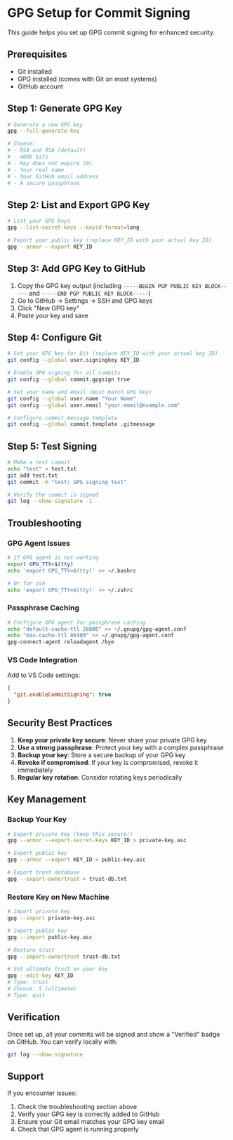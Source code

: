# GPG Setup for Commit Signing

This guide helps you set up GPG commit signing for enhanced security.

## Prerequisites

- Git installed
- GPG installed (comes with Git on most systems)
- GitHub account

## Step 1: Generate GPG Key

```bash
# Generate a new GPG key
gpg --full-generate-key

# Choose:
# - RSA and RSA (default)
# - 4096 bits
# - Key does not expire (0)
# - Your real name
# - Your GitHub email address
# - A secure passphrase
```

## Step 2: List and Export GPG Key

```bash
# List your GPG keys
gpg --list-secret-keys --keyid-format=long

# Export your public key (replace KEY_ID with your actual key ID)
gpg --armor --export KEY_ID
```

## Step 3: Add GPG Key to GitHub

1. Copy the GPG key output (including `-----BEGIN PGP PUBLIC KEY BLOCK-----` and `-----END PGP PUBLIC KEY BLOCK-----`)
2. Go to GitHub → Settings → SSH and GPG keys
3. Click "New GPG key"
4. Paste your key and save

## Step 4: Configure Git

```bash
# Set your GPG key for Git (replace KEY_ID with your actual key ID)
git config --global user.signingkey KEY_ID

# Enable GPG signing for all commits
git config --global commit.gpgsign true

# Set your name and email (must match GPG key)
git config --global user.name "Your Name"
git config --global user.email "your.email@example.com"

# Configure commit message template
git config --global commit.template .gitmessage
```

## Step 5: Test Signing

```bash
# Make a test commit
echo "test" > test.txt
git add test.txt
git commit -m "test: GPG signing test"

# Verify the commit is signed
git log --show-signature -1
```

## Troubleshooting

### GPG Agent Issues

```bash
# If GPG agent is not working
export GPG_TTY=$(tty)
echo 'export GPG_TTY=$(tty)' >> ~/.bashrc

# Or for zsh
echo 'export GPG_TTY=$(tty)' >> ~/.zshrc
```

### Passphrase Caching

```bash
# Configure GPG agent for passphrase caching
echo "default-cache-ttl 28800" >> ~/.gnupg/gpg-agent.conf
echo "max-cache-ttl 86400" >> ~/.gnupg/gpg-agent.conf
gpg-connect-agent reloadagent /bye
```

### VS Code Integration

Add to VS Code settings:

```json
{
  "git.enableCommitSigning": true
}
```

## Security Best Practices

1. **Keep your private key secure**: Never share your private GPG key
2. **Use a strong passphrase**: Protect your key with a complex passphrase
3. **Backup your key**: Store a secure backup of your GPG key
4. **Revoke if compromised**: If your key is compromised, revoke it immediately
5. **Regular key rotation**: Consider rotating keys periodically

## Key Management

### Backup Your Key

```bash
# Export private key (keep this secure!)
gpg --armor --export-secret-keys KEY_ID > private-key.asc

# Export public key
gpg --armor --export KEY_ID > public-key.asc

# Export trust database
gpg --export-ownertrust > trust-db.txt
```

### Restore Key on New Machine

```bash
# Import private key
gpg --import private-key.asc

# Import public key
gpg --import public-key.asc

# Restore trust
gpg --import-ownertrust trust-db.txt

# Set ultimate trust on your key
gpg --edit-key KEY_ID
# Type: trust
# Choose: 5 (ultimate)
# Type: quit
```

## Verification

Once set up, all your commits will be signed and show a "Verified" badge on GitHub. You can verify locally with:

```bash
git log --show-signature
```

## Support

If you encounter issues:

1. Check the troubleshooting section above
2. Verify your GPG key is correctly added to GitHub
3. Ensure your Git email matches your GPG key email
4. Check that GPG agent is running properly
